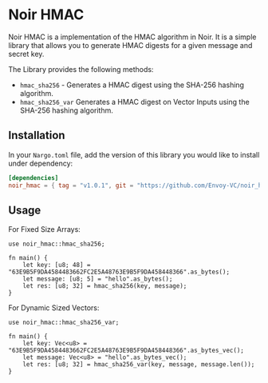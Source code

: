 # Noir HMAC

Noir HMAC is a implementation of the HMAC algorithm in Noir. It is a simple library that allows you to generate HMAC digests for a given message and secret key.

The Library provides the following methods:

- `hmac_sha256` - Generates a HMAC digest using the SHA-256 hashing algorithm.
- `hmac_sha256_var` Generates a HMAC digest on Vector Inputs using the SHA-256 hashing algorithm.

## Installation

In your `Nargo.toml` file, add the version of this library you would like to install under dependency:

```toml
[dependencies]
noir_hmac = { tag = "v1.0.1", git = "https://github.com/Envoy-VC/noir_hmac" }
```

## Usage

For Fixed Size Arrays:

```noir
use noir_hmac::hmac_sha256;

fn main() {
    let key: [u8; 48] = "63E9B5F9DA4584483662FC2E5A48763E9B5F9DA458448366".as_bytes();
    let message: [u8; 5] = "hello".as_bytes();
    let res: [u8; 32] = hmac_sha256(key, message);
}
```

For Dynamic Sized Vectors:

```noir
use noir_hmac::hmac_sha256_var;

fn main() {
    let key: Vec<u8> = "63E9B5F9DA4584483662FC2E5A48763E9B5F9DA458448366".as_bytes_vec();
    let message: Vec<u8> = "hello".as_bytes_vec();
    let res: [u8; 32] = hmac_sha256_var(key, message, message.len());
}
```
